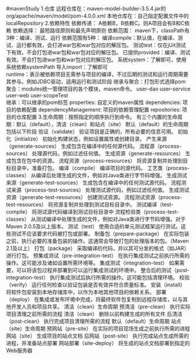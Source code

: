 #mavenStudy
1.仓库
    远程仓库在：maven-model-builder-3.5.4.jar的org/apache/maven/model/pom-4.0.0.xml
    本地仓库在：自己指定配置文件中的localRepository
2.依赖特性
    依赖传递：
        A依赖B，B依赖C。则A项目会有B和C依赖
    依赖选择：
        最短路径原则和最先声明原则
    依赖范围： 
        maven下，classPath有3种：编译、测试、运行
        依赖范围有5种：
            编译compile：默认值，在编译、测试、运行都有效，会打进war包和war包对应的解压包。
            测试test：仅在jUit测试下有效，不会打包进war包和war包对应的解压包。
            已提供provided：编译、测试有效。不会打包进war包和war包对应的解压包。
            系统system：了解即可，使用系统依赖systemPath
            导入import：了解即可  
            runtime：表示被依赖项目无需参与项目的编译，不过后期的测试和运行周期需要其参与。例如JDBC驱动，适用运行和测试阶段
    继承与聚合：打包形式选择pom
        聚合：modules统一管理项目的各个模块，maven命令。
            <modules>
                <module>user-dao</module>
                <module>user-service</module>
                <module>user-web</module>
                <module>user-scopeTest</module>
            </modules>    
        继承：可以继承的pom标签
            properties: 自定义的maven属性
            dependencies: 项目的依赖配置
            dependencyManagement: 项目的依赖管理配置
            repositories: 项目的仓库配置 
3.生命周期：按照指定的顺序执行到命令。
    有三个内置的生命周期：默认（default），清洁（clean）和站点（site）
    默认（default）的生命周期包括以下阶段
       验证（validate）	验证项目是正确的，所有必要的信息可用。
       初始化（initialize）	初始化构建状态，例如设置属性或创建目录。
       产生来源（generate-sources）	生成包含在编译中的任何源代码。
       流程源（process-sources）	处理源代码，例如过滤任何值。
       生成资源（generate-resources）	生成包含在包中的资源。
       流程资源（process-resources）	将资源复制并处理到目标目录中，准备打包。
       编译（compile）	编译项目的源代码。
       工艺类（process-classes）	从编译后处理生成的文件，例如对Java类进行字节码增强。
       生成测试来源（generate-test-sources）	生成包含在编译中的任何测试源代码。
       流程测试来源（process-test-sources）	处理测试源代码，例如过滤任何值。
       生成测试资源（generate-test-resources）	创建测试资源。
       流程测试资源（process-test-resources）	将资源复制并处理到测试目标目录中。
       测试编译（test-compile）	将测试源代码编译到测试目标目录中
       流程检验类（process-test-classes）	从测试编译中处理生成的文件，例如对Java类进行字节码增强。对于Maven 2.0.5及以上版本。
       测试（test）	使用合适的单元测试框架运行测试。这些测试不应该要求代码被打包或部署。
       制备包（prepare-package）	在实际包装之前，执行必要的准备包装的操作。这通常会导致打包的处理版本的包。（Maven 2.1及以上）
       打包（package）	采取编译的代码，并以其可分发的格式（如JAR）进行打包。
       预集成测试（pre-integration-test）	在执行集成测试之前执行所需的操作。这可能涉及诸如设置所需环境等。
       集成测试（integration-test）	如果需要，可以将该包过程并部署到可以运行集成测试的环境中。
       整合后的测试（post-integration-test）	执行集成测试后执行所需的操作。这可能包括清理环境。
       校验（verify）	运行任何检查以验证包装是否有效并符合质量标准。
       安装（install）	将软件包安装到本地存储库中，以作为本地其他项目的依赖关系。
       部署（deploy）	在集成或发布环境中完成，将最终软件包复制到远程存储库，以与其他开发人员和项目共享。
    清洁（clean）生命周期
        预清洁（pre-clean）	执行实际项目清理之前所需的流程
        清洁（clean）	删除以前构建生成的所有文件
        后清洁（post-clean）	执行完成项目清理所需的流程
        默认（default）生命周期
    站点（site）生命周期
        预网站（pre-site）	在实际的项目现场生成之前执行所需的进程
        网站（site）	生成项目的站点文档
        后网站（post-site）	执行完成站点生成所需的进程，并准备站点部署
        网站部署（site-deploy）	将生成的站点文档部署到指定的Web服务器  